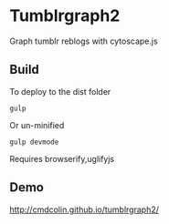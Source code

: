 # Tumblrgraph2

Graph tumblr reblogs with cytoscape.js


## Build

To deploy to the dist folder

    gulp

Or un-minified

    gulp devmode

Requires browserify,uglifyjs


## Demo


http://cmdcolin.github.io/tumblrgraph2/
